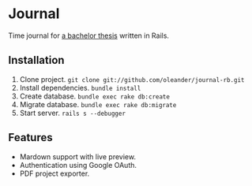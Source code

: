 # Journal

Time journal for [a bachelor thesis](http://www.chalmers.se/cse/SV/utbildning/grundutbildning/kandidatniva/kandidatarbeten-2012/water-en-ersattning-for) written in Rails.

## Installation

1. Clone project. `git clone git://github.com/oleander/journal-rb.git`
2. Install dependencies. `bundle install`
3. Create database. `bundle exec rake db:create`
4. Migrate database. `bundle exec rake db:migrate`
5. Start server. `rails s --debugger`

## Features

- Mardown support with live preview.
- Authentication using Google OAuth.
- PDF project exporter.